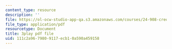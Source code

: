 ```yaml
---
content_type: resource
description: ''
file: https://ol-ocw-studio-app-qa.s3.amazonaws.com/courses/24-908-creole-language-and-caribbean-identities-spring-2017/111c2a9679809117ecb10a590a459158_62YvNUyOM.pdf
file_type: application/pdf
resourcetype: Document
title: 3play pdf file
uid: 111c2a96-7980-9117-ecb1-0a590a459158
---
```

